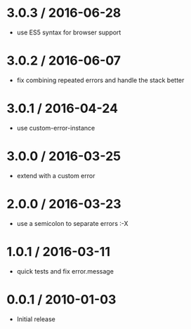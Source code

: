 
3.0.3 / 2016-06-28
==================

  * use ES5 syntax for browser support

3.0.2 / 2016-06-07
==================

  * fix combining repeated errors and handle the stack better

3.0.1 / 2016-04-24
==================

  * use custom-error-instance

3.0.0 / 2016-03-25
==================

  * extend with a custom error

2.0.0 / 2016-03-23
==================

  * use a semicolon to separate errors :-X

1.0.1 / 2016-03-11
==================

  * quick tests and fix error.message

0.0.1 / 2010-01-03
==================

  * Initial release
